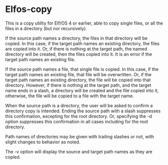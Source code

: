 # Elfos-copy

This is a copy  utility for Elf/OS 4 or earlier, able to copy single files, or all the files in a directory (but nor recursively).

If the source path names a directory, the files in that directory will be copied. In this case, if the target path names an existing directory, the files are copied into it. Or, if there is nothing at the target path, the named directory will be created, then the files copied into it. It is an error if the target path names an existing file.

If the source path names a file, that single file is copied. In this case, if the target path names an existing file, that file will be overwritten. Or, if the target path names an existing directory, the file will be copied into that directory. However, if there is nothing at the target path, and the target name ends in a slash, a directory will be created and the file copied into it, otherwise, the file will be copied to a file with the target name.

When the source path is a directory, the user will be asked to confirm a directory copy is intended. Ending the source path with a slash suppresses this confirmation, excepting for the root directory. Or, specifying the -d option suppresses this confirmation in all cases including for the root directory.

Path names of directories may be given with trailing slashes or not, with slight changes to behavior as noted.

The -v option will display the source and target path names as they are copied.
